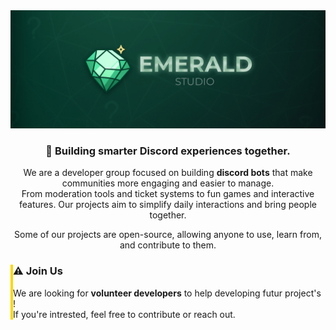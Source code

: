 <div align="center">
  <img src="/emerald_banner.jpg" alt="Kwizerald Banner"/>
  <h3>🍃 Building smarter Discord experiences together.</h3>
  <p>
    We are a developer group focused on building <b>discord bots</b> that make communities more engaging and easier to manage.<br>
    From moderation tools and ticket systems to fun games and interactive features. Our projects aim to simplify daily interactions and bring people together.
  </p>
  <p>
    Some of our projects are open-source, allowing anyone to use, learn from, and contribute to them.
  </p>
</div>
<div style="border-left: 4px solid #FFD700;">
    <h3>⚠️ Join Us</h3>
    <p>
      We are looking for <b>volunteer developers</b> to help developing futur project's !<br>
      If you're intrested, feel free to contribute or reach out.
    </p>
</div>
